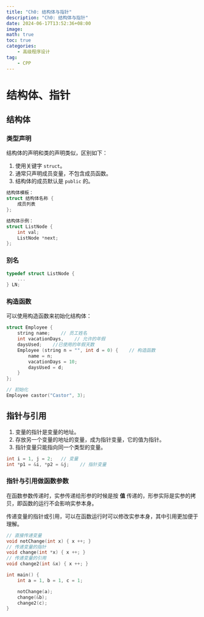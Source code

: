 ```yaml
---
title: "Ch0: 结构体与指针"
description: "Ch0: 结构体与指针"
date: 2024-06-17T13:52:36+08:00
image: 
math: true
toc: true
categories:
    - 高级程序设计
tag:
    - CPP
---
```


# 结构体、指针
## 结构体

### 类型声明

结构体的声明和类的声明类似，区别如下：

1. 使用关键字 `struct`。
2. 通常只声明成员变量，不包含成员函数。
3. 结构体的成员默认是 `public` 的。

```cpp
结构体模板：
struct 结构体名称 {
    成员列表
};

结构体示例：
struct ListNode {
    int val;
    ListNode *next;
};
```

### 别名

```cpp
typedef struct ListNode {
    ...
} LN;
```

### 构造函数

可以使用构造函数来初始化结构体：

```cpp
struct Employee {
    string name;    // 员工姓名
    int vacationDays,    // 允许的年假
    daysUsed;    //已使用的年假天数
    Employee (string n = "", int d = 0) {    // 构造函数
        name = n;
        vacationDays = 10;
        daysUsed = d;
    }
};

// 初始化
Employee castor("Castor", 3);
```

## 指针与引用

1. 变量的指针是变量的地址。
2. 存放另一个变量的地址的变量，成为指针变量，它的值为指针。
3. 指针变量只能指向同一个类型的变量。

```cpp
int i = 1, j = 2;   // 变量
int *p1 = &i, *p2 = &j;    // 指针变量
```

### 指针与引用做函数参数

在函数参数传递时，实参传递给形参的时候是按 **值** 传递的，形参实际是实参的拷贝，即函数的运行不会影响实参本身。

传递变量的指针或引用，可以在函数运行时可以修改实参本身，其中引用更加便于理解。

```cpp
// 直接传递变量
void notChange(int x) { x ++; }
// 传递变量的指针
void change(int *x) { x ++; }
// 传递变量的引用
void change2(int &x) { x ++; }

int main() {
    int a = 1, b = 1, c = 1;

    notChange(a);
    change(&b);
    change2(c);
}
```
